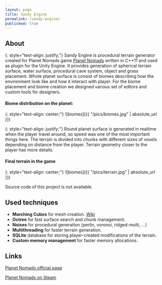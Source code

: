 ```yaml
---
layout: page
title: Sandy Engine 
permalink: /sandy-engine/
published: true
---
```


## About

{: style="text-align: justify;"}
Sandy Engine is procedural terrain generator created for Planet Nomads game [Planet Nomads](https://www.planet-nomads.com) 
written in C++11 and used as plugin for the Unity Engine. It provides generation of spherical terrain surface, water 
surface, procedural cave system, object and grass placement. Whole planet surface is consist of biomes describing how
the environment look like and how it interact with player. For the biome placement and biome creation we designed
various set of editors and custom tools for designers. 

#### Biome distribution on the planet:

{: style="text-align: center;"}
![biomes]({{ "/pics/biomes.jpg" | absolute_url }})

{: style="text-align: justify;"}
Round planet surface is generated in realtime when the player travel around, so speed was one of the most important things here. 
The terrain is divided into chunks with different sizes of voxels depending on distance from the player. Terrain geometry
closer to the player has more details.

#### Final terrain in the game 

{: style="text-align: center;"}
![biomes]({{ "/pics/terrain.jpg" | absolute_url }})

Source code of this project is not available.

## Used techniques
- **Marching Cubes** for mesh creation. [Wiki](https://en.wikipedia.org/wiki/Marching_cubes)
- **Octree** for fast surface search and chunk management.
- **Noises** for procedural generation (perlin, voronoi, ridged-multi, ...)
- **Multithreading** for faster terrain generation.
- **SQLite** database for storing player-created modifications of the terrain.
- **Custom memory management** for faster memory allocations. 

## Links

[Planet Nomads official page](https://www.planet-nomads.com)

[Planet Nomads on Steam](http://store.steampowered.com/app/504050/Planet_Nomads/)
